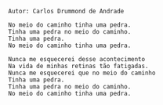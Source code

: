     Autor: Carlos Drummond de Andrade
    
    No meio do caminho tinha uma pedra.
    Tinha uma pedra no meio do caminho.
    Tinha uma pedra.
    No meio do caminho tinha uma pedra.

    Nunca me esquecerei desse acontecimento
    Na vida de minhas retinas tão fatigadas.
    Nunca me esquecerei que no meio do caminho
    Tinha uma pedra.
    Tinha uma pedra no meio do caminho.
    No meio do caminho tinha uma pedra.
